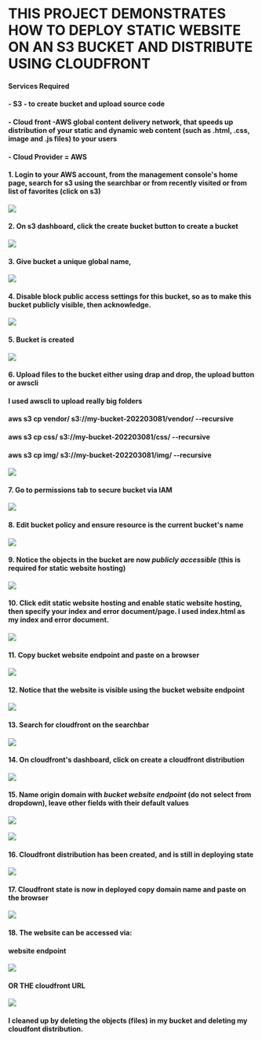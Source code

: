 # THIS PROJECT DEMONSTRATES HOW TO DEPLOY STATIC WEBSITE ON AN S3 BUCKET AND DISTRIBUTE USING CLOUDFRONT

#### __Services Required__
#### - S3 - to create bucket and upload source code
#### - Cloud front -AWS global content delivery network, that speeds up distribution of your static and dynamic web content (such as .html, .css, image and .js files) to your users 
#### - Cloud Provider = AWS

#### 1. Login to your AWS account, from the management console's home page, search for s3 using the searchbar or from recently visited or from list of favorites (click on s3)
![](Images/sh1.png)
#### 2. On s3 dashboard, click the create bucket button to create a bucket
![](Images/sh2.png)
#### 3. Give bucket a unique global name, 
![](Images/sh3.png)
#### 4. Disable block public access settings for this bucket, so as to make this bucket publicly visible, then acknowledge.
![](Images/sh4.png)
#### 5. Bucket is created
![](Images/sh5.png)
#### 6. Upload files to the bucket either using drap and drop, the upload button or awscli
#### I used awscli to upload really big folders
#### aws s3 cp vendor/ s3://my-bucket-202203081/vendor/ --recursive 
#### aws s3 cp css/ s3://my-bucket-202203081/css/ --recursive 
#### aws s3 cp img/ s3://my-bucket-202203081/img/ --recursive 
![](Images/sh6.png)
#### 7. Go to permissions tab to secure bucket via IAM
![](Images/sh7.png)
#### 8. Edit bucket policy and ensure resource is the current bucket's name
![](Images/sh8.png)
#### 9. Notice the objects in the bucket are now _publicly accessible_ (this is required for static website hosting)
![](Images/sh9.png)
#### 10. Click __edit static website hosting__ and enable static website hosting, then specify your index and error document/page. I used index.html as my index and error document.
![](Images/sh10.png)
#### 11. Copy bucket website endpoint and paste on a browser
![](Images/sh11.png)
#### 12. Notice that the website is visible using the bucket website endpoint
![](Images/sh12.png) 
#### 13. Search for cloudfront on the searchbar
![](Images/sh13.png)
#### 14. On cloudfront's dashboard, click on create a cloudfront distribution 
![](Images/sh14.png)
#### 15. Name origin domain with _bucket website endpoint_ (do not select from dropdown), leave other fields with their default values
![](Images/sh15.png)<br/><br/>
![](Images/sh16.png)
#### 16. Cloudfront distribution has been created, and is still in __deploying__ state
![](Images/sh17.png)
#### 17. Cloudfront state is now in deployed copy domain name and paste on the browser

![](Images/sh18.png)
#### 18. The website can be accessed via:
#### __website endpoint__
![](Images/sh12.png)
#### OR THE __cloudfront URL__
![](Images/sh18.png)


#### I cleaned up by deleting the objects (files) in my bucket and deleting my cloudfont distribution.
